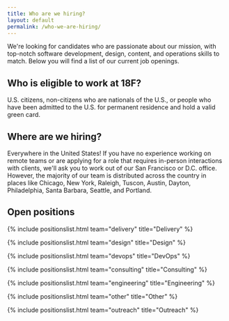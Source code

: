 ```yaml
---
title: Who are we hiring?
layout: default
permalink: /who-we-are-hiring/
---
```

We're looking for candidates who are passionate about our mission, with top-notch software development, design, content, and operations skills to match. Below you will find a list of our current job openings.

## Who is eligible to work at 18F? 

U.S. citizens, non-citizens who are nationals of the U.S., or people who have been admitted to the U.S. for permanent residence and hold a valid green card.

## Where are we hiring?

Everywhere in the United States! If you have no experience working on remote teams or are applying for a role that requires in-person interactions with clients, we'll ask you to work out of our San Francisco or D.C. office. However, the majority of our team is distributed across the country in places like Chicago, New York, Raleigh, Tuscon, Austin, Dayton, Philadelphia, Santa Barbara, Seattle, and Portland.

## Open positions

{% include positionslist.html team="delivery" title="Delivery" %}

{% include positionslist.html team="design" title="Design" %}

{% include positionslist.html team="devops" title="DevOps" %}

{% include positionslist.html team="consulting" title="Consulting" %}

{% include positionslist.html team="engineering" title="Engineering" %}

{% include positionslist.html team="other" title="Other" %}

{% include positionslist.html team="outreach" title="Outreach" %}
